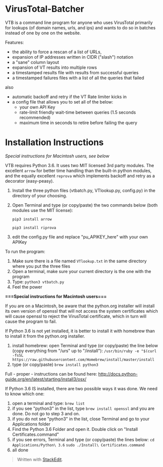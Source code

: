 
# VirusTotal-Batcher

VTB is a command line program for  anyone who uses VirusTotal primarily for lookups (of domain names, urls, and ips) and wants to do so in batches instead of one by one on the website.

Features:
 - the ability to force a rescan of a list of URLs, 
 - expansion of IP addresses written in CIDR ("slash") notation
 - a "sane" column layout 
 - expansion of VT results into multiple rows
 - a timestamped results file with results from successful queries
 - a timestamped failures files with a list of all the queries that failed 
 
 also
 
 - automatic backoff and retry if the VT Rate limiter kicks in 
 - a config file that allows you to set all of the below:
	 - your own API Key
	 - rate-limit friendly wait-time between queries (1.5 seconds recommended)
	 - maximum time in seconds to retire before failing the query


# Installation Instructions
*Special instructions for Macintosh users, see below*

VTB requires Python 3.6. It uses two MIT licensed 3rd party modules. The excellent `arrow` for better time handling than the built-in python modules, and the equally excellent `reprova` which implements backoff and retry as a decorator (easy-peasy).

1) Install the three python files (vtbatch.py, VTlookup.py, config.py) in the directory of your choosing.

2) Open Terminal and type (or copy/paste) the two commands below (both modules use the MIT license):<p>`pip3 install arrow`<p>`pip3 install riprova`
3) edit the config.py file and replace "pu_APIKEY_here" with your own APIKey

To run the program:
1) Make sure there is a file named `VTlookup.txt` in the same directory where you put the three files
2) Open a terminal, make sure your current directory is the one with the program 
3) Type: `python3 vtbatch.py`
4) Feel the power

**===Special instructions for Macintosh users===**

If you are on a Macintosh, be aware that the python.org installer will install its own version of openssl that will not access the system certificates which will cause openssl to reject the VirusTotal certificate, which in turn will cause the program to fail.

If Python 3.6 is not yet installed, it is better to install it with homebrew than to install it from the python.org installer.

1) install homebrew: open Terminal and type (or copy/paste) the line below (copy everything from "/urs" up to "/install"):
`/usr/bin/ruby -e "$(curl -fsSL https://raw.githubusercontent.com/Homebrew/install/master/install`
2) type (or copy/paste) `brew install python3`

Full - proper - instructions can be found here: http://docs.python-guide.org/en/latest/starting/install3/osx/

If Python 3.6 IS installed, there are two possible ways it was done. We need to know which one:
1) open a terminal and type: `brew list`
2) if you see "python3" in the list, type `brew install openssl` and you are done. Do not go to step 3 and on.
3) if you do not see "python3" in the list, close Terminal and go to your Applications folder
4) Find the Python 3.6 Folder and open it. Double click on "Install Certificates.command"
5) if you see errors, Terminal and type (or copy/paste) the lines below:
`cd Applications/Python\ 3.6`
`sudo ./Install\ Certificates.command`
6) all done
> Written with [StackEdit](https://stackedit.io/).
